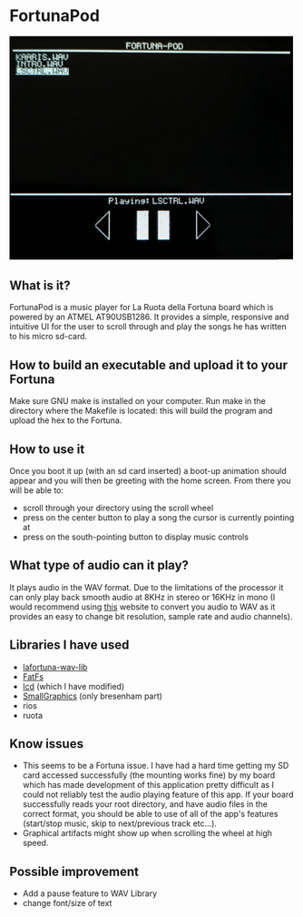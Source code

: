# FortunaPod

<img src="images/fpod.jpg" width="500" >

## What is it?
FortunaPod is a music player for La Ruota della Fortuna board which is powered by an ATMEL AT90USB1286. It provides a simple, responsive and intuitive UI for the user to scroll through and play the songs he has written to his micro sd-card.

## How to build an executable and upload it to your Fortuna
Make sure GNU make is installed on your computer. Run make in the directory where the Makefile is located: this will build the program and upload the hex to the Fortuna. 

## How to use it
Once you boot it up (with an sd card inserted) a boot-up animation should appear and you will then be greeting with the home screen. From there you will be able to:
+ scroll through your directory using the scroll wheel
+ press on the center button to play a song the cursor is currently pointing at
+ press on the south-pointing button to display music controls

## What type of audio can it play?
It plays audio in the WAV format. Due to the limitations of the processor it can only play back smooth audio at 8KHz in stereo or 16KHz in mono (I would recommend using [this](https://audio.online-convert.com/convert-to-wav) website to convert you audio to WAV as it provides an easy to change bit resolution, sample rate and audio channels).

## Libraries I have used
+ [lafortuna-wav-lib](https://github.com/fatcookies/lafortuna-wav-lib)
+ [FatFs](http://elm-chan.org/fsw/ff/00index_e.html)
+ [lcd](https://secure.ecs.soton.ac.uk/notes/comp2215/tasks/t02/t02ma.zip) (which I have modified)
+ [SmallGraphics](https://github.com/Nick-Bishop/SmallGraphics) (only bresenham part)
+ rios
+ ruota

## Know issues
+ This seems to be a Fortuna issue. I have had a hard time getting my SD card accessed successfully (the mounting works fine) by my board which has made development of this application pretty difficult as I could not reliably test the audio playing feature of this app. If your board successfully reads your root directory, and have audio files in the correct format, you should be able to use of all of the app's features (start/stop music, skip to next/previous track etc...).
+ Graphical artifacts might show up when scrolling the wheel at high speed.

## Possible improvement
+ Add a pause feature to WAV Library
+ change font/size of text
